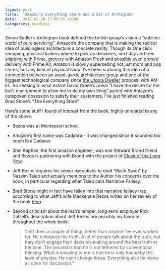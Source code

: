 ```yaml
---
layout: post
title:  "Amazon’s Everything Store and a bit of Archigram"
date:   2017-03-28 17:08:05 +0100
categories: readings
---
```



Simon Sadler’s Archigram book defined the british group’s vision a “sublime world of pure servicing”. Amazon’s the company that is making the radical idea of buildingless architecture a concrete reality. Though its One click shopping, physical lockers where to pick up deliveries, next day and free shipping with Prime, grocery with Amazon Fresh and possibly even drones’ delivery with Prime Air, Amazon is slowly superseding not just mom and pop stores, but any kind of physical shop. I’ve been nurturing this idea of a connection between an avant-garde architecture group and one of the biggest technological company since [the Utopia Dweller](http://futurearchitectureplatform.org/projects/247e7f3c-060f-4ecd-947c-e3187ddee738) proposal with AM-FL. So seeking to what extent David Green’s poem “I have the desire for the built-environment to allow me to do my own thing” paired with Amazon’s outspoken obsession to satisfy their customers, I’ve just finished reading Brad Stone’s “The Everything Store”.  

Here’s some stuff I found of interest from the book, highly unrelated to any of the above.

- Bezos was at Montessori school.
- Amazon’s first name was Cadabra - it was changed since it sounded too much like Cadaver.
- Shel Kaphan, the first amazon engineer, was one Steward Brand friend and Bezos is partnering with Brand with the project of [Clock of the Long Now](http://longnow.org/clock/).
- Jeff Bezos requires his senior executives to read “Black Swan” by Nassim Taleb and actually mentions to the Author his concerns over the book, in particular regarding what Taleb calls Narrative Fallacy.
- Brad Stone might in fact have fallen into that narrative fallacy trap, according to what Jeff’s wife Mackenzie Bezos writes on her review of the book [here](https://www.amazon.com/review/R2I0T26SV0ELPP).
- Beyond criticism about the man’s temper, long-term employer Rick Dalzell’s description about Jeff Bezos are possibly my favorite throughout the whole book:



    > “Jeff does a couple of things better than anyone I’ve ever worked for. He embraces the truth. A lot of people talk about the truth, but they don’t engage their decision-making around the best truth at the time. The second is that he is not tethered by conventional thinking. What is amazing to me is that he is only bound by the laws of physics. He can’t change those. Everything else he views as open for discussion.”
